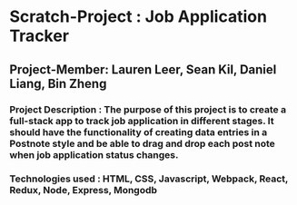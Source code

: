 # Scratch-Project : Job Application Tracker
## Project-Member: Lauren Leer, Sean Kil, Daniel Liang, Bin Zheng
### Project Description : The purpose of this project is to create a full-stack app to track job application in different stages. It should have the functionality of creating data entries in a Postnote style and be able to drag and drop each post note when job application status changes.
### Technologies used : HTML, CSS, Javascript, Webpack, React, Redux, Node, Express, Mongodb 
